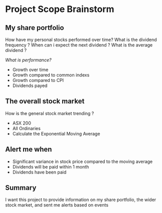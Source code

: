 # Project Scope Brainstorm

## My share portfolio

How have my personal stocks performed over time? 
What is the dividend frequency ? 
When can i expect the next dividend ? 
What is the average dividend ?

*What is performance?*
- Growth over time
- Growth compared to common indexs
- Growth compared to CPI
- Dividends payed 

## The overall stock market
How is the general stock market trending ? 
- ASX 200
- All Ordinaries
- Calculate the Exponential Moving Average

## Alert me when
- Significant variance in stock price compared to the moving average
- Dividends will be paid within 1 month
- Dividends have been paid

## Summary
I want this project to provide information on my share portfolio, the wider stock market, and sent me alerts based on events
